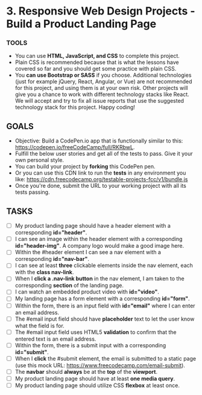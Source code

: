 # 3. Responsive Web Design Projects - Build a Product Landing Page
### TOOLS
* You can use **HTML, JavaScript, and CSS** to complete this project.
* Plain CSS is recommended because that is what the lessons have covered so far and you should get some practice with plain CSS.
* You **can use Bootstrap or SASS** if you choose. Additional technologies (just for example jQuery, React, Angular, or Vue) are not recommended for this project, and using them is at your own risk. Other projects will give you a chance to work with different technology stacks like React. We will accept and try to fix all issue reports that use the suggested technology stack for this project. Happy coding!

## GOALS
* Objective: Build a CodePen.io app that is functionally similar to this: <https://codepen.io/freeCodeCamp/full/RKRbwL>.
* Fulfill the below user stories and get all of the tests to pass. Give it your own personal style.
* You can build your project by **forking** this CodePen pen. 
* Or you can use this CDN link to run the **tests** in any environment you like: <https://cdn.freecodecamp.org/testable-projects-fcc/v1/bundle.js>
* Once you're done, submit the URL to your working project with all its tests passing.

## TASKS
- [ ] My product landing page should have a header element with a corresponding **id="header"**.
- [ ] I can see an image within the header element with a corresponding **id="header-img"**. A company logo would make a good image here.
- [ ] Within the #header element I can see a nav element with a corresponding **id="nav-bar"**.
- [ ] I can see at least **three** clickable elements inside the nav element, each with the **class nav-link**.
- [ ] When I **click a .nav-link button** in the nav element, I am taken to the corresponding **section** of the landing page.
- [ ] I can watch an embedded product video with **id="video"**.
- [ ] My landing page has a form element with a corresponding **id="form"**.
- [ ] Within the form, there is an input field with **id="email"** where I can enter an email address.
- [ ] The #email input field should have **placeholder** text to let the user know what the field is for.
- [ ] The #email input field uses HTML5 **validation** to confirm that the entered text is an email address.
- [ ] Within the form, there is a submit input with a corresponding **id="submit"**.
- [ ] When I **click** the #submit element, the email is submitted to a static page (use this mock URL: <https://www.freecodecamp.com/email-submit>).
- [ ] The **navbar** should **always** be at the **top** of the **viewport**.
- [ ] My product landing page should have at least **one media query**.
- [ ] My product landing page should utilize CSS **flexbox** at least once.